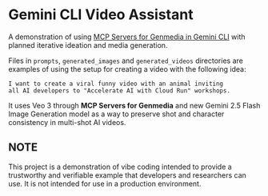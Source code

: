# Gemini CLI Video Assistant

A demonstration of using [MCP Servers for Genmedia in Gemini CLI](https://github.com/GoogleCloudPlatform/vertex-ai-creative-studio/tree/main/experiments/mcp-genmedia/sample-agents/geminicli)
with planned iterative ideation and media generation.

Files in `prompts`, `generated_images` and `generated_videos` directories
are examples of using the setup for creating a video with the following idea:

    I want to create a viral funny video with an animal inviting
    all AI developers to "Accelerate AI with Cloud Run" workshops.

It uses Veo 3 through **MCP Servers for Genmedia**
and new Gemini 2.5 Flash Image Generation model
as a way to preserve shot and character consistency
in multi-shot AI videos.

## NOTE

This project is a demonstration of vibe coding intended to provide a trustworthy and verifiable example that developers and researchers can use. It is not intended for use in a production environment.
